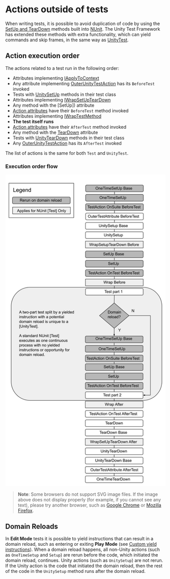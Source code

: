 # Actions outside of tests

When writing tests, it is possible to avoid duplication of code by using
the [SetUp and TearDown](https://docs.nunit.org/articles/nunit/technical-notes/usage/SetUp-and-TearDown.html) methods
built into [NUnit](http://www.nunit.org/). The Unity Test Framework has extended these methods with extra functionality,
which can yield commands and skip frames, in the same way as [UnityTest](./reference-attribute-unitytest.md).

## Action execution order

The actions related to a test run in the following order:

* Attributes
  implementing [IApplyToContext](https://docs.nunit.org/articles/nunit/extending-nunit/IApplyToContext-Interface.html)
* Any attribute implementing [OuterUnityTestAction](./reference-outerunitytestaction.md) has its `BeforeTest` invoked
* Tests with [UnitySetUp](./reference-unitysetup-and-unityteardown.md) methods in their test class
* Attributes
  implementing [IWrapSetUpTearDown](https://docs.nunit.org/articles/nunit/extending-nunit/ICommandWrapper-Interface.html)
* Any method with the [SetUp]) attribute
* [Action attributes](https://nunit.org/docs/2.6/actionAttributes.html) have their `BeforeTest` method invoked
* Attributes
  implementing [IWrapTestMethod](https://docs.nunit.org/articles/nunit/extending-nunit/ICommandWrapper-Interface.html)
* **The test itself runs**
* [Action attributes](https://nunit.org/docs/2.6/actionAttributes.html) have their `AfterTest` method invoked
* Any method with the [TearDown](https://docs.nunit.org/articles/nunit/technical-notes/usage/SetUp-and-TearDown.html)
  attribute
* Tests with [UnityTearDown](./reference-unitysetup-and-unityteardown.md) methods in their test class
* Any [OuterUnityTestAction](./reference-outerunitytestaction.md) has its `AfterTest` invoked

The list of actions is the same for both `Test` and `UnityTest`.

### Execution order flow

![Action Execution Order](./images/execution-order-full.svg)

> **Note**: Some browsers do not support SVG image files. If the image above does not display properly (for example, if you cannot see any text), please try another browser, such as [Google Chrome](https://www.google.com/chrome/) or [Mozilla Firefox](https://www.mozilla.org).

## Domain Reloads

In **Edit Mode** tests it is possible to yield instructions that can result in a domain reload, such as entering or
exiting **Play Mode** (see [Custom yield instructions](./reference-custom-yield-instructions.md)). When a domain reload
happens, all non-Unity actions (such as `OneTimeSetup` and `Setup`) are rerun before the code, which initiated the
domain reload, continues. Unity actions (such as `UnitySetup`) are not rerun. If the Unity action is the code that
initiated the domain reload, then the rest of the code in the `UnitySetup` method runs after the domain reload.